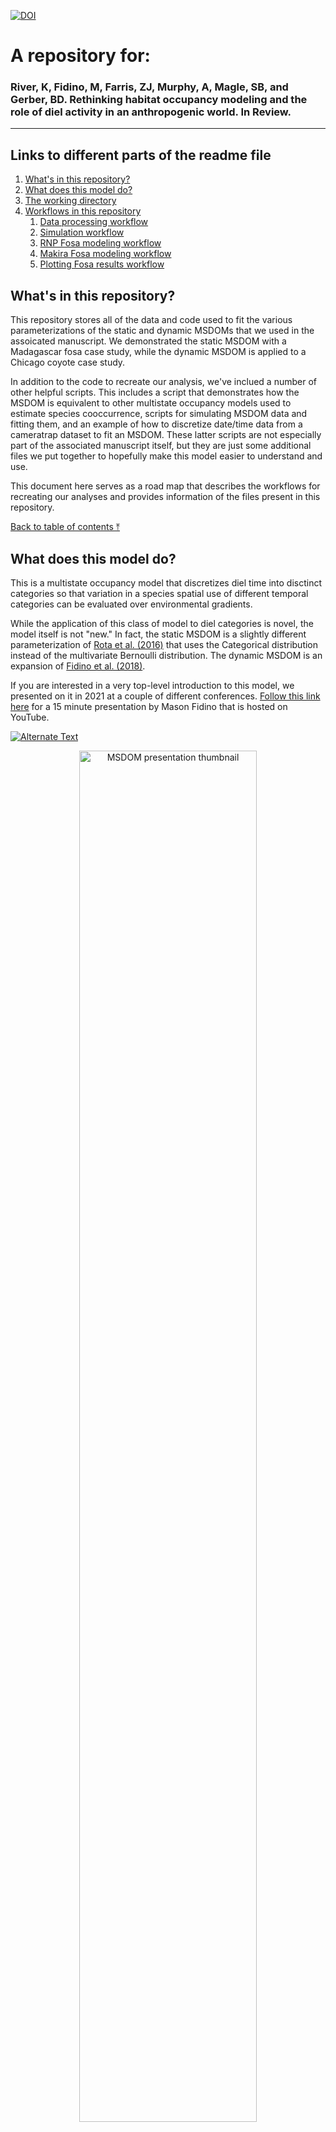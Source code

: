 [![DOI](https://zenodo.org/badge/DOI/10.5281/zenodo.5828410.svg)](https://doi.org/10.5281/zenodo.5828410)


# A repository for:

### River, K, Fidino, M, Farris, ZJ, Murphy, A, Magle, SB, and Gerber, BD. Rethinking habitat occupancy modeling and the role of diel activity in an anthropogenic world. In Review.
---


## Links to different parts of the readme file

1. [What's in this repository?](#whats-in-this-repository)
2. [What does this model do?](#what-does-this-model-do)
3. [The working directory](#the-working-directory)
4. [Workflows in this repository](#workflows-in-this-repository)
	1. [Data processing workflow](#data-processing-workflow)
	2. [Simulation workflow](#simulation-workflow)
	3. [RNP Fosa modeling workflow](#rnp-fosa-modeling-workflow)
	4. [Makira Fosa modeling workflow](#makira-fosa-modeling-workflow)
	5. [Plotting Fosa results workflow](#plotting-fosa-results-workflow)



## What's in this repository?

This repository stores all of the data and code used to fit the various parameterizations of the static and dynamic MSDOMs that we used in the assoicated manuscript. We demonstrated the static MSDOM with a Madagascar fosa case study, while the dynamic MSDOM is applied to a Chicago coyote case study. 

In addition to the code to recreate our analysis, we've inclued a number of other helpful scripts. This includes a script that demonstrates how the MSDOM is equivalent to other multistate occupancy models used to estimate species cooccurrence, scripts for simulating MSDOM data and fitting them, and an example of how to discretize date/time data from a cameratrap dataset to fit an MSDOM. These latter scripts are not especially part of the associated manuscript itself, but they are just some additional files we put together to hopefully make this model easier to understand and use.

This document here serves as a road map that describes the workflows for recreating our analyses and provides information of the files present in this repository.


[Back to table of contents ⤒](#a-repository-for)

## What does this model do?

This is a multistate occupancy model that discretizes diel time into disctinct categories so that variation in a species spatial use of different temporal categories can be evaluated over environmental gradients. 

While the application of this class of model to diel categories is novel, the model itself is not "new." In fact, the static MSDOM is a slightly different parameterization of [Rota et al. (2016)](https://doi.org/10.1111/2041-210X.12587) that uses the Categorical distribution instead of the multivariate Bernoulli distribution. The dynamic MSDOM is an expansion of [Fidino et al. (2018)](https://doi.org/10.1111/2041-210X.13117).

If you are interested in a very top-level introduction to this model, we presented on it in 2021 at a couple of different conferences. [Follow this link here](https://www.youtube.com/watch?v=r1ZMLwPQAkM) for a 15 minute presentation by Mason Fidino that is hosted on YouTube.


<a href="https://www.youtube.com/watch?v=r1ZMLwPQAkM" title="This link here"><img src="img_start.jpg" alt="Alternate Text" /></a>


<a target="_blank" rel="noopener noreferrer" href="https://www.youtube.com/watch?v=r1ZMLwPQAkM" title="MSDOM presentation">
  <p align="center">
    <img width="75%" src="img_start.JPG" alt="MSDOM presentation thumbnail"/>
  </p>
</a>
[Back to table of contents ⤒](#a-repository-for)


### The working directory

For all scripts in this repository, we assume you have set the working directory as the folder that houses the entire repository. All files that are read in or scripts that are run are made relative to this central directory.

Overall, this repository contains 6 subfolders:

1) The **Chicago coyote** folder includes data, R scripts, and plots specific to case study on coyotes that uses the dynamic MSDOM.
2) The **Data Procesing** folder includes R scripts and example data on how to prepare data for the MSDOM.
3) The **JAGS** folder includes JAGS models for the static and dynamic MSDOM, including the full, reduced, and null parameterizations.
4) The **Makira Fosa2** folder includes fosa data from Makira Natural Park and R scripts for fitting the static MSDOM, including model comparison using CPO.
5) The **RNP Fosa** folder includes fosa data from Ranomafana National Park and R scripts for fitting the MSDOM, including model comparison using CPO.
6) The **Simulation Files** folder includes scripts for simulating data under different versions of the static and dynamic MSDOM (full, reduced, null) and fitting these models using JAGS.

[Back to table of contents ⤒](#a-repository-for)


### Workflows in this repository

As there are multiple analyses, there are multiple workflows in this repository. We describe each of them here, and then leave the more specific file explanations to later in this README file.

#### Data processing workflow

The data processing is simply meant as an example, but because it is important to know how to process the data before modeling we thought it was a good idea to demonstrate this. Within `./Data processing/`, the script `Diel.Occ.Script.R` is provided as an exemplar on how to convert single-state occupancy detection matrices to a 4 state matrix to be used in the MSDOM. This script uses the function script `diel.occ.fun.R` (**WHICH IS LOCATED WHERE**).

[Back to table of contents ⤒](#a-repository-for)

#### Simulation workflow

##### Static model simulations (`./Simulation Files/`)

Simulating and fitting data from a model is perhaps the best way to understand how the model works. There are no simulations in the manuscript. These are provided for folks interested in exploring the workings of the MSDOM.
To start, choose whether you want to simulate the Null, Reduced, or Full MSDOM. The respective simulations files are `sim.data.MSDOM.null.model.r`, `sim.data.MSDOM.reduced.model.r`, and `sim.data.MSDOM.full.model.r`.


The simulation scripts are setup to simulate a default of 100 datasets from the chosen model and output a model object, for example, `sim.full.data`.
Once data is simulated, use the script `fit.sim.data.MSDOM.r` to fit models to each data set. The script is setup to fit the Null, Reduced, and Full MSDOMs. Results are automatically output into sequential files, e.g., `fit.simdata.Full.1.out`.
Model comparison using CPO can be done for each of the three models on each data set using the script `model.comparison.CPO.r`.


##### Dynamic model simulations  (`./Simulation Files/dynamic_simulations`)

The dynamic model simualtions have been set up so that all you need to do is source the respective R script of the different dynamic MSDOM parameterizations. As written, these scripts will simulate the data, fit the model, and then compare the parameter estimates to the true values that generated the data in a plot. We have provided four different parameterizations of the dynamic MSDOM for simulation. For each of these scripts, you can either open it up and run through it on your own, or just source the script relative to the working directory.

- `dynamic_conditional.R`: For the full MSDOM that includes second-order parameters. Example of use: `source("./Simulation Files/dynamic_simulation/dynamic_conditional.R")`.

- `dynamic_conditional_indep.rho.R`: Identical to `dynamic_conditional.R` except the detection states are assumed to be independent. Example of use: `source("./Simulation Files/dynamic_simulation/dynamic_conditional_indep_rho.R")`.

- `dynamic_null.R`: This is still a MSDOM, except there are no second-order parameters in the model. Example of use: `source("./Simulation Files/dynamic_simulation/dynamic_null.R")`

- `dynamic_null_indep_rho.R`: Identical to `dynamic_null.R` except the detection states are assumed to be independent.  Example of use: `source("./Simulation Files/dynamic_simulation/dynamic_null_indep_rho.R")`.


All four of these scripts rely on `./Simulation Files/dynamic_simulation/dynamic_utilities.R`, which is a bunch of helper functions to simulate the data, store the true parameter values, prepare the data for the analysis, and compare the estimated results to the true values. Currently, these scripts are set up to randomly generate parameter values. If you wanted to input your own, you would have to generalize `sim_covariates()` in `dynamic_utilities.R` to accept the parameter values.


[Back to table of contents ⤒](#a-repository-for)


#### RNP Fosa modeling workflow


There are two scripts that model fosa data from Ranomafana National Park used in the manuscript (both of which can be found in `./RNP Fosa/`), `RNP.MSDOM.modeling.script.r` and `RNP.MSDOM.modeling.script2.r`. The difference between the scripts is that `RNP.MSDOM.modeling.script2.r` includes a categorical covariate to indicate the survey each of the data come from, 2007 or 2008. Each script fits 9 models, in which covariates are used or not and the model specification is either Full, Null, or Reduced.  For each model fit, CPO is estimated and appended to the file `CPO.out.RNP.csv`.

After a model or models are fit, the `RNP.GOF.r` file can be used to derive a Bayesian p-value for goodness of fit.
A plotting script, `RNP.MSDOM.plotting.r`, is provided to explore estimated parameters and predict occupancy probability using a supported covariate.

[Back to table of contents ⤒](#a-repository-for)


#### Makira Fosa modeling workflow

The Makira fosa models are fit in `./Makira Fosa2/`. The script `makira.data.script.r` compiles detection non-detection data across sampled to sites into a single R object (`Makira.data2`) that can be used in fitting MSDOMs.
MSDOMs are fit using the script `makira.modeling.script.r`. There are 6 models fit, with and without a covariate, for each of the Full, Reduced, and Null model specifications. These results are used in the manuscript. Each model object is saved within the `./Makira Fosa2` folder and the CPO value is appended to the file, `CPO.out.Makira.csv`.
The results from model outputs can be viewed using the `makira.MSTOM.plotting.r` script.


[Back to table of contents ⤒](#a-repository-for)

#### Plotting Fosa results workflow

These figures are generated within the working directory with the file `Fosa_Plots_Final.R.` This script assumes you have ran through both the RNP Fosa and Makira Fosa modeling workflows, and have saved the model output objects (which are used to plot these results).


---

<div align="center"><img width="150" height="auto" src="coyote.jpg" alt="A silhouette of a coyote." /></div>
<div align="center"> <h3>Chicago coyote</h3> </div>

If you are interested in fitting the suite of dynamic MSDOMs we did to the coyote
data, then all you need to run is `./Chicago coyote/fit_models.R`.

### Sub-folders

**data** - Folder of coyote data files

**figures** - Folder of dynamic MSDOM results using coyote data

**mcmc_plots** - Folder of MCMC traceplots of model parameters

**pngs** - Folder of icons used in figures

### Scripts

**analysis_utilities.R** - A contains the function `make_model_matrix`, which
is used to make the design matrix for the dynamic MSDOMs across the three models
fit to the coyote data, which makes it possible to fit all the models in a for
loop within `./Chicago coyote/fit_models.R`.

**calculate_steady_state.R** - estimating steady state occupancy from a transition matrix, used after a model has been fit.

**extract_covariates.R** - extracting site-level urbanization covariates. This
script requires you to have the associated raster or shape files downloaded on
your local computer (the script outlines where we downloaded them from).

**fit_models.R** - fits the dynamic MSDOM models to the coyote data. Assumes that 
the repository is the current working directory.

**model_selection.R** - model comparison via CPO, ran after models are fit.

**plot_tpm.R** - evaluating the best fit-model to make figures

**plot_utilities.R** - model output processing for plotting

**prep_objects_for_model.R** - Sourced by fit_models.R and model_selection.R scripts more clear. This script essentially prepares all of the data for analysis. Definitely
something to look through if you are running `./Chicago coyote/fit_models.R` as 
a number of objects are created in here that are used (e.g., a `models` data.frame 
with formulas that specify the models being fit).

**scrub_coyote_data.R** - arrange detection non-detction with observed diel states. This is a good example of how you would prepare your raw camera trap data for analysis with an MSDOM (for the four state model we used).

**spatial_utilities.R** - This contains a suite of functions to extract covariate
data. It's an older working version of https://github.com/mfidino/uwinspatialtools.

**summarise_parameters.R** - processing model fit output. We used this to get
expected parameter estimates for the results section and put them into a 
transition probability matrix (to make is easier to look at).


---

<div align="center"> <h3>Data Processing</h3> </div>

This folder is for the static MSDOM case studies.

**Example_Detection_Matrix.csv** - single state detection/non-detection matrix

**Example_Photo_Data.csv** - original photo data relevant to the example detection matrix

**diel.occ.fun.R** - the function called by Diel.Occ.Script.R

**Diel.Occ.Script.R** - script to convert a single-state occupancy detection matrix into a 4 state diel matrix

---

<div align="center"><img width="150" height="auto" src="raccoon.jpg" alt="A silhouette of a raccoon." /></div>

<div align="center"><h2>JAGS folder</h2></div>

<div align="left"><h3>Dynamic MSDOMs</h3> </div>

Note: These dynamic models have been written in a way to work with the output
from the make_model_matrix function used in `./Chicago coyote/fit_models.R`.  

**jags.dynamic.fake.multistate.R** - standard dynamic occupancy model generalized to be fit with multi-state data

**jags.dynamic.multistate.covars.R** - dynamic MSDOM with second-order
parameters and covariates.

**jags.dynamic.multistate.null.R** - dynamic MSDOM parameterized without second-order parameters


<div align="left"> <h3>Static MSDOM</h3> </div>
<div align="center"> <h4>FULL Model</h3> </div>

**jags.multistate.occ.full.R** - Full MSDOM with probabilities estimated directly (no logit transformation) without site covariates.

**jags.multistate.occ.full.alt.R**- Full MSDOM with probabilities estimated on the logit scale without site covariates. 

**jags.multistate.occ.full.alt.RE.R** - Full MSDOM with probabilities estimated on the logit scale; detection and occupancy parameters are realizations from a higher order Normal distribution (i.e. random effect). No covariates.

**jags.multistate.occ.full.site.covs.by.state.R** - Full MSDOM with probabilities estimated on the logit scale, in which occupancy parameters are modeled using any set or size of site covariates, separately for each state.

**jags.multistate.occ.full.site.covs.R** - Full MSDOM with probabilities estimated on the logit scale, in which occupancy parameters are modeled using the same single site covariate, separately for each state.

**jags.multistate.occ.full.site.covs.RE.R** - Full MSDOM with probabilities estimated on the logit scale, in which occupancy parameters are modeled using separate covariates for each state and detection and occupancy parameters are realizations from a higher order Normal distribution (i.e. random effect).   

<div align="center"> <h4>REDUCED</h3> </div>

**jags.multistate.occ.reduced.R** - Reduced MSDOM with probabilities estimated directly (no transformation).

**jags.multistate.occ.reduced.alt.R** - Reduced MSDOM with occupancy probabilities estimated directly and detection probabilities estimated on the logit scale.

**jags.multistate.occ.red.det.full.R** - Reduced MSDOM with a reduced state occupancy parameterization (no transformation) and full state detection probability parameterization (no transformation).

**jags.multistate.occ.reduced.site.covs.R** - Reduced MSDOM in which logit-scaled occupancy parameters are modeled using the same single site covariate and state detection probabilities are reduced (no transformation).

**jags.multistate.occ.reduced.alt.RE.R** - Reduced MSDOM in which all parameters are estimated on the logit scale and state and detection proabilities are realizations from separate higher order Normal distributions (i.e. random effect).   

**jags.multistate.occ.reduced.site.covs.RE.R** - Reduced MSDOM in which all parameters are estimated on the logit scale and state occupancy parameters are modeled using separate (single) site covariates; detection and occupancy parameters are realizations from separate higher order Normal distributions (i.e. random effect).   

**jags.multistate.occ.reduced.site.covs.by.state.R**- Reduced MSDOM in which all parameters are estimated on the logit scale and state occupancy parameters are modeled using any set and any number of separate site covariates.

<div align="center"> <h4>NULL</h3> </div>

**jags.multistate.occ.null.R** - Null MSDOM, in which there is no state variation in occupancy or detection parameters; parameters are estimated directly (no transformation).

**jags.multistate.occ.null.alt.R** - Null MSDOM, in which there is no state variation in occupancy or detection parameters; parameters are estimated on the logit scale.

**jags.multistate.occ.null.det.null.R** - Null MSDOM, in which there is no state variation in occupancy or detection parameters; occupancy parameters are estimated on the logit scale and detection parameters are estiamted without transformation.

**jags.multistate.occ.null.alt.RE.R** - Null MSDOM, in which there is no state variation in occupancy or detection parameters; detection and occupancy parameters are realizations from separate higher order Normal distributions (i.e. random effect).   

**jags.multistate.occ.null.site.covs.R** - Null MSDOM, in which there is no state variation in occupancy or detection parameters; occupancy parameters are modeled on the logit scale using the same site-covariate and detection parameters are estimated on the logit scale without covariates.   

**jags.multistate.occ.null.site.covs.by.state.R** - Null MSDOM, in which there is no state variation in occupancy or detection parameters; occupancy parameters are modeled on the logit scale using any set of the same site-covariates and detection parameters are estimated on the logit scale without covariates. 

**jags.multistate.occ.null.site.covs.RE.R** - Null MSDOM, in which there is no state variation in occupancy or detection parameters; occupancy parameters are modeled on the logit scale using any set of the same site-covariates and detection parameters are estimated on the logit scale without covariates. Detection and occupancy parameters are realizations from separate higher order Normal distributions (i.e. random effect)

---

<div align="center"> <h3>Makira Fosa2</h3> </div>

**AJB-FRK-LKT-MGB-SLJ-SOA-VIN** - Each folder contains site-level diel detection/non-detection data (4 states) and covariate information for the fosa

**makira.data.script.r** - data script to prepare detection data in a format useable for MSDOM model fitting

**Makira.data2** - R object containing the prepared data for model fitting

**Makira.fosa.det.parms.png** - posterior estimates of detection probabilites from the most supported model

**Makira.fosa.occ.parms.png** - posterior estimates of occupancy probabilites from the most supported model

**makira.modeling.script.r** - static MSDOM model fitting to Makira fosa data

**makira.MSTOM.plotting.r** - basic plotting from model output

**multi.state.likelihood.r** - MSDOM likelihood for 4 states used to compare models

**CPO.function.RE.r** - MSDOM likelihood for 4 states used to compare models

**CPO.out.Makira.csv** - script to calculate CPO from a model with random effects on occupancy and detection parameters


---

<div align="center"> <h3>RNP Fosa</h3> </div>

**CPO.function.r** - model comparison script

**CPO.out.RNP.csv** - results of model comparison using CPO

**GOF.r** - posterior predictive check function

**M1.full.fit** - R object of most supported model used for plotting

**RNP.GOF.r** - script to process posterior predictive check

**RNP.MSDOM.modeling.script.r** - fosa RNP model fitting without an effect for survey

**RNP.MSDOM.modeling.script2.r** - fosa RNP model fitting of the same models but with a categorical effect for survey. 

**RNP.MSTOM.plotting.r** - basic plotting of model object

**RNP.fosa.State.Prob.png** - predicted state probabilities varying by distance to nearest village

**RNP.fosa.det.parms.png** - posterior distributions of detection parameters from the most supported model

**RNP.fosa.parms.png** - posterior distributions of occupancy parameters from the most supported model

**RNP2.data** - R object of fosa RNP data

**RNP2007.csv** - prepared 4-state detection/non-detection data of fosa from RNP

**multi.state.likelihood.r** - MSDOM likelihood function to be used for model comparison 

---

<div align="center"> <h3>Simulation Files</h3> </div>

**dynamic_simulations** - Folder for simulating dynamic MSDOM data. There are four simulation scripts, which can be used to fit the full dynamic MSDOM (with or without
independent detection parameters for the fourth state), as well as the dynamic model
without second order parameters. The final script in here `dynamic_utilities.R`, has
a lot of functions that were written to streamline the simulations, and has some 
functions that are even used in `./Chicago coyote/fit_models.R`.

**MARK.2.species** - Folder containing output results from MARK model fitting using the unconditional 2 species occupancy model

**det.matrix.func.r** - function to put detection parameters into a matrix

**fit.sim.data.MSDOM.r** - fits simulated MSDOM data using JAGS models

**model.comparison.CPO.r** - compares models via CPO

**MSDOM Full comparison with 2.species.occ.model.r** - comparison of the original unconditional two species occupancy model with that of the MSDOM Full model

**MSDOM Full comparison with 2.species.occ.model2.R** - comparison of the conditional two species occupancy model with that of the MSDOM Full model

**multi.state.likelihood.r** - likelihood function for the 4 state MSDOM

**null.model.comparison.r** - compares the null model MSDOM estimates of overall occupancy with estimates of occupancy from simple occupancy model without state designations

**sim.data.MSDOM.full.model.r** - script to simulate data from the full MSDOM

**sim.data.MSDOM.null.model.r** - script to simulate data from the null MSDOM

**sim.data.MSDOM.reduced.model.r** - script to simulate data from the reduced MSDOM

**sim.full.data** - R object of simulated data from the full MSDOM

**sim.null.data** - R object of simulated data from the null MSDOM

**sim.reduced.data** - R object of simulated data from the reduced MSDOM

---
